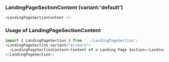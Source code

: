 ### LandingPageSectionContent (variant:'default')

```js
<LandingPageSectionContent />
```

### Usage of LandingPageSectionContent

```js
import { LandingPageSection } from '../LandingPageSection';
<LandingPageSection variant="primary">
  <LandingPageSectionContent>Content of a Landing Page Section</LandingPageSectionContent>
</LandingPageSection>;
```
